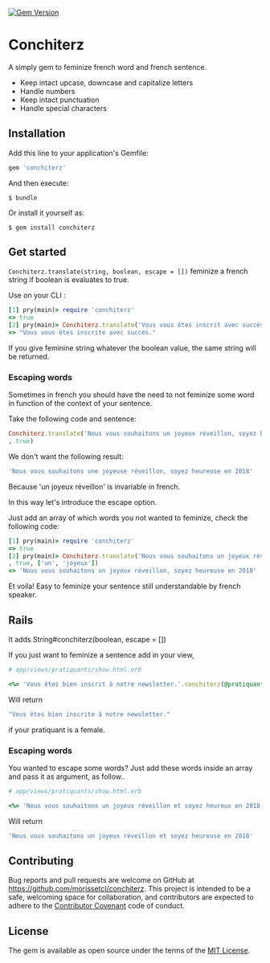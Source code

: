 [![Gem Version](https://badge.fury.io/rb/conchiterz.svg)](https://badge.fury.io/rb/conchiterz)

# Conchiterz

A simply gem to feminize french word and french sentence.

* Keep intact upcase, downcase and capitalize letters
* Handle numbers
* Keep intact punctuation
* Handle special characters

## Installation

Add this line to your application's Gemfile:

```ruby
gem 'conchiterz'
```

And then execute:

    $ bundle

Or install it yourself as:

    $ gem install conchiterz

## Get started
`Conchiterz.translate(string, boolean, escape = [])` feminize a french string if boolean is evaluates to true.

Use on your CLI :
```ruby
[1] pry(main)> require 'conchiterz'
=> true
[2] pry(main)> Conchiterz.translate('Vous vous êtes inscrit avec succès.', true)
=> "Vous vous êtes inscrite avec succès."
```

If you give feminine string whatever the boolean value, the same string will be returned.

### Escaping words

Sometimes in french you should have the need to not feminize some word in function of the context of your sentence.

Take the following code and sentence:

```ruby
Conchiterz.translate('Nous vous souhaitons un joyeux réveillon, soyez heureux en 2018'
, true)
```

We don't want the following result:

```ruby
'Nous vous souhaitons une joyeuse réveillon, soyez heureuse en 2018'
```
Because 'un joyeux réveillon' is invariable in french.

In this way let's introduce the escape option.

Just add an array of which words you not wanted to feminize, check the following code:

```ruby
[1] pry(main)> require 'conchiterz'
=> true
[2] pry(main)> Conchiterz.translate('Nous vous souhaitons un joyeux réveillon, soyez heureux en 2018'
, true, ['un', 'joyeux'])
=> 'Nous vous souhaitons un joyeux réveillon, soyez heureuse en 2018'
```
Et voila! Easy to feminize your sentence still understandable by french speaker.

## Rails

It adds String#conchiterz(boolean, escape = [])

If you just want to feminize a sentence add in your view,

```ruby
# app/views/pratiquants/show.html.erb

<%= 'Vous êtes bien inscrit à notre newsletter.'.conchiterz(@pratiquant.female?) %>
```
Will return

```ruby
"Vous êtes bien inscrite à notre newsletter."
```
if your pratiquant is a female.

### Escaping words

You wanted to escape some words? Just add these words inside an array and pass it as argument, as follow..

```ruby
# app/views/pratiquants/show.html.erb

<%= 'Nous vous souhaitons un joyeux réveillon et soyez heureux en 2018'.conchiterz(@pratiquant.female?,['un', 'joyeux']) %>
```
Will return

```ruby
'Nous vous souhaitons un joyeux réveillon et soyez heureuse en 2018'
```

## Contributing

Bug reports and pull requests are welcome on GitHub at https://github.com/morissetcl/conchiterz. This project is intended to be a safe, welcoming space for collaboration, and contributors are expected to adhere to the [Contributor Covenant](http://contributor-covenant.org) code of conduct.


## License

The gem is available as open source under the terms of the [MIT License](http://opensource.org/licenses/MIT).
